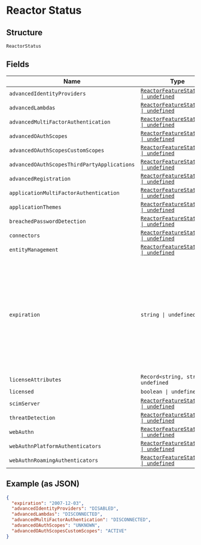 
# Reactor Status

## Structure

`ReactorStatus`

## Fields

| Name | Type | Tags | Description |
|  --- | --- | --- | --- |
| `advancedIdentityProviders` | [`ReactorFeatureStatusEnum \| undefined`](../../doc/models/reactor-feature-status-enum.md) | Optional | - |
| `advancedLambdas` | [`ReactorFeatureStatusEnum \| undefined`](../../doc/models/reactor-feature-status-enum.md) | Optional | - |
| `advancedMultiFactorAuthentication` | [`ReactorFeatureStatusEnum \| undefined`](../../doc/models/reactor-feature-status-enum.md) | Optional | - |
| `advancedOAuthScopes` | [`ReactorFeatureStatusEnum \| undefined`](../../doc/models/reactor-feature-status-enum.md) | Optional | - |
| `advancedOAuthScopesCustomScopes` | [`ReactorFeatureStatusEnum \| undefined`](../../doc/models/reactor-feature-status-enum.md) | Optional | - |
| `advancedOAuthScopesThirdPartyApplications` | [`ReactorFeatureStatusEnum \| undefined`](../../doc/models/reactor-feature-status-enum.md) | Optional | - |
| `advancedRegistration` | [`ReactorFeatureStatusEnum \| undefined`](../../doc/models/reactor-feature-status-enum.md) | Optional | - |
| `applicationMultiFactorAuthentication` | [`ReactorFeatureStatusEnum \| undefined`](../../doc/models/reactor-feature-status-enum.md) | Optional | - |
| `applicationThemes` | [`ReactorFeatureStatusEnum \| undefined`](../../doc/models/reactor-feature-status-enum.md) | Optional | - |
| `breachedPasswordDetection` | [`ReactorFeatureStatusEnum \| undefined`](../../doc/models/reactor-feature-status-enum.md) | Optional | - |
| `connectors` | [`ReactorFeatureStatusEnum \| undefined`](../../doc/models/reactor-feature-status-enum.md) | Optional | - |
| `entityManagement` | [`ReactorFeatureStatusEnum \| undefined`](../../doc/models/reactor-feature-status-enum.md) | Optional | - |
| `expiration` | `string \| undefined` | Optional | A date without a time-zone in the ISO-8601 calendar system, such as 2007-12-03.<br>**Constraints**: *Pattern*: `^[0-9][0-9][0-9][0-9]-[0-9][0-9]-[0-9][0-9]$` |
| `licenseAttributes` | `Record<string, string> \| undefined` | Optional | - |
| `licensed` | `boolean \| undefined` | Optional | - |
| `scimServer` | [`ReactorFeatureStatusEnum \| undefined`](../../doc/models/reactor-feature-status-enum.md) | Optional | - |
| `threatDetection` | [`ReactorFeatureStatusEnum \| undefined`](../../doc/models/reactor-feature-status-enum.md) | Optional | - |
| `webAuthn` | [`ReactorFeatureStatusEnum \| undefined`](../../doc/models/reactor-feature-status-enum.md) | Optional | - |
| `webAuthnPlatformAuthenticators` | [`ReactorFeatureStatusEnum \| undefined`](../../doc/models/reactor-feature-status-enum.md) | Optional | - |
| `webAuthnRoamingAuthenticators` | [`ReactorFeatureStatusEnum \| undefined`](../../doc/models/reactor-feature-status-enum.md) | Optional | - |

## Example (as JSON)

```json
{
  "expiration": "2007-12-03",
  "advancedIdentityProviders": "DISABLED",
  "advancedLambdas": "DISCONNECTED",
  "advancedMultiFactorAuthentication": "DISCONNECTED",
  "advancedOAuthScopes": "UNKNOWN",
  "advancedOAuthScopesCustomScopes": "ACTIVE"
}
```

